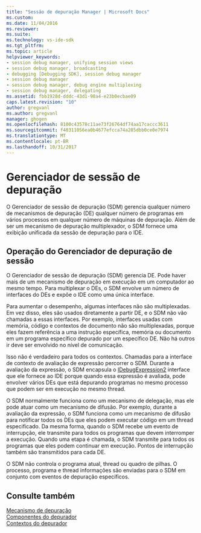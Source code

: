 ```yaml
---
title: "Sessão de depuração Manager | Microsoft Docs"
ms.custom: 
ms.date: 11/04/2016
ms.reviewer: 
ms.suite: 
ms.technology: vs-ide-sdk
ms.tgt_pltfrm: 
ms.topic: article
helpviewer_keywords:
- session debug manager, unifying session views
- session debug manager, broadcasting
- debugging [Debugging SDK], session debug manager
- session debug manager
- session debug manager, debug engine multiplexing
- session debug manager, delegating
ms.assetid: fbb1928d-dddc-43d1-98a4-e23b0ecbae09
caps.latest.revision: "10"
author: gregvanl
ms.author: gregvanl
manager: ghogen
ms.openlocfilehash: 8100c43578c11ae73f26764df74aa17caccc3611
ms.sourcegitcommit: f40311056ea0b4677efcca74a285dbb0ce0e7974
ms.translationtype: MT
ms.contentlocale: pt-BR
ms.lasthandoff: 10/31/2017
---
```

# <a name="session-debug-manager"></a>Gerenciador de sessão de depuração
O Gerenciador de sessão de depuração (SDM) gerencia qualquer número de mecanismos de depuração (DE) qualquer número de programas em vários processos em qualquer número de máquinas de depuração. Além de ser um mecanismo de depuração multiplexador, o SDM fornece uma exibição unificada da sessão de depuração para o IDE.  
  
## <a name="session-debug-manager-operation"></a>Operação do Gerenciador de depuração de sessão  
 O Gerenciador de sessão de depuração (SDM) gerencia DE. Pode haver mais de um mecanismo de depuração em execução em um computador ao mesmo tempo. Para multiplexar o DEs, o SDM envolve um número de interfaces do DEs e expõe o IDE como uma única interface.  
  
 Para aumentar o desempenho, algumas interfaces não são multiplexadas. Em vez disso, eles são usados diretamente a partir DE, e o SDM não vão chamadas a essas interfaces. Por exemplo, interfaces usadas com memória, código e contextos de documento não são multiplexadas, porque eles fazem referência a uma instrução específica, memória ou documento em um programa específico depurado por um específico DE. Não há outros ir deve ser envolvido no nível de comunicação.  
  
 Isso não é verdadeiro para todos os contextos. Chamadas para a interface de contexto de avaliação de expressão percorrer o SDM. Durante a avaliação da expressão, o SDM encapsula o [IDebugExpression2](../../extensibility/debugger/reference/idebugexpression2.md) interface que ele fornece ao IDE porque quando essa expressão é avaliada, pode envolver vários DEs que está depurando programas no mesmo processo que podem ser em execução no mesmo thread.  
  
 O SDM normalmente funciona como um mecanismo de delegação, mas ele pode atuar como um mecanismo de difusão. Por exemplo, durante a avaliação da expressão, o SDM funciona como um mecanismo de difusão para notificar todos os DEs que eles podem executar código em um thread especificado. Da mesma forma, quando o SDM recebe um evento de interrupção, ele transmite para todos os programas que devem interromper a execução. Quando uma etapa é chamada, o SDM transmite para todos os programas que eles podem continuar em execução. Pontos de interrupção também são transmitidos para cada DE.  
  
 O SDM não controla o programa atual, thread ou quadro de pilhas. O processo, programa e thread informações são enviadas para o SDM em conjunto com eventos de depuração específicos.  
  
## <a name="see-also"></a>Consulte também  
 [Mecanismo de depuração](../../extensibility/debugger/debug-engine.md)   
 [Componentes do depurador](../../extensibility/debugger/debugger-components.md)   
 [Contextos do depurador](../../extensibility/debugger/debugger-contexts.md)